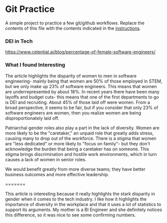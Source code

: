 # Git Practice
A simple project to practice a few git/github workflows.  Replace the contents of this file with the contents indicated in the [instructions](./instructions.md).

### DEI in Tech 
https://www.celential.ai/blog/percentage-of-female-software-engineers/

### What I found Interesting

The article highlights the disparity of women to men in software engineering- mainly being that women are 50% of those employed in STEM, but we only make up 23% of software engineers. This means that women are underrepresented by about 18%. In recent years there have been many layoffs and budget cuts- this means that one of the first departments to go is DEI and recruiting. About 45% of those laid off were women. From a broad perspective, it seems to be fair, but if you consider that only 23% of software engineers are women, then you realize women are being disproportionately laid off. 

Patriarchal gender roles also play a part in the lack of diversity. Women are more likely to be the "caretaker," an unpaid role that greatly adds stress, causing many to drop out of the workforce. There is a stigma that women are "less dedicated" or more likely to "focus on family"- but they don't acknowledge the burden that being a caretaker has on someone. This stigma brings discrimination and hostile work environments, which in turn causes a lack of women in senior roles. 

We would benefit greatly from more diverse teams; they have better business outcomes and more effective leadership. 

=======

This article is interesting because it really highlights the stark disparity in gender when it comes to the tech industry. I like how it highlights the importance of diversity in the workplace and that it uses a lot of statistics to support its arguments. My mother is a BI Engineer and she definitely notices this difference, so it was nice to see some confirming numbers. 